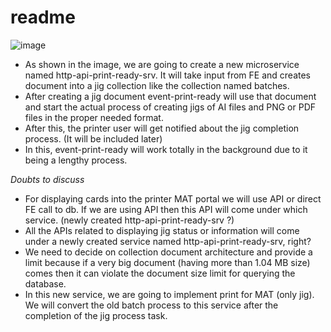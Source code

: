# readme
![image](https://github.com/Aakashp447/readme/assets/92420490/74d8646f-bd6c-4edb-8d5f-95d45fb317a7)

- As shown in the image, we are going to create a new microservice named http-api-print-ready-srv. It will take input from FE and creates document into a jig collection like the collection named batches.
- After creating a jig document event-print-ready will use that document and start the actual process of creating jigs of AI files and PNG or PDF files in the proper needed format.
- After this, the printer user will get notified about the jig completion process. (It will be included later)
- In this, event-print-ready will work totally in the background due to it being a lengthy process.

*Doubts to discuss*
- For displaying cards into the printer MAT portal we will use API or direct FE call to db.
  If we are using API then this API will come under which service. (newly created http-api-print-ready-srv ?)
- All the APIs related to displaying jig status or information will come under a newly created service named http-api-print-ready-srv, right?
- We need to decide on collection document architecture and provide a limit because if a very big document (having more than 1.04 MB size) comes then it can violate the document size limit for querying the database.
- In this new service, we are going to implement print for MAT (only jig). We will convert the old batch process to this service after the completion of the jig process task.

